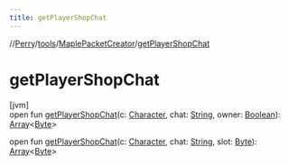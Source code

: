 ```yaml
---
title: getPlayerShopChat
---
```

//[Perry](../../../index.html)/[tools](../index.html)/[MaplePacketCreator](index.html)/[getPlayerShopChat](get-player-shop-chat.html)



# getPlayerShopChat



[jvm]\
open fun [getPlayerShopChat](get-player-shop-chat.html)(c: [Character](../../client/-character/index.html), chat: [String](https://docs.oracle.com/javase/8/docs/api/java/lang/String.html), owner: [Boolean](https://kotlinlang.org/api/latest/jvm/stdlib/kotlin/-boolean/index.html)): [Array](https://kotlinlang.org/api/latest/jvm/stdlib/kotlin/-array/index.html)&lt;[Byte](https://kotlinlang.org/api/latest/jvm/stdlib/kotlin/-byte/index.html)&gt;

open fun [getPlayerShopChat](get-player-shop-chat.html)(c: [Character](../../client/-character/index.html), chat: [String](https://docs.oracle.com/javase/8/docs/api/java/lang/String.html), slot: [Byte](https://kotlinlang.org/api/latest/jvm/stdlib/kotlin/-byte/index.html)): [Array](https://kotlinlang.org/api/latest/jvm/stdlib/kotlin/-array/index.html)&lt;[Byte](https://kotlinlang.org/api/latest/jvm/stdlib/kotlin/-byte/index.html)&gt;




